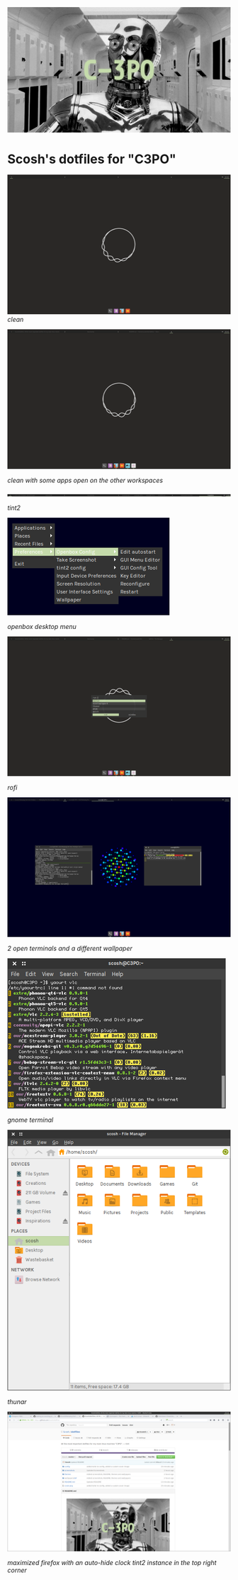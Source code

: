 ![C-3PO](https://github.com/Scosh/dotfiles/blob/master/cover.png)

# Scosh's dotfiles for "C3PO"
![1](https://github.com/Scosh/dotfiles/blob/master/screenshots/clean-startup.png)
*clean*


![2](https://github.com/Scosh/dotfiles/blob/master/screenshots/clean-busy.png)

*clean with some apps open on the other workspaces*


![3](https://github.com/Scosh/dotfiles/blob/master/screenshots/tint2.png)

*tint2*


![4](https://github.com/Scosh/dotfiles/blob/master/screenshots/openbox-menu.png)

*openbox desktop menu*


![5](https://github.com/Scosh/dotfiles/blob/master/screenshots/rofi.png)

*rofi*

![6.1](https://github.com/Scosh/dotfiles/blob/master/screenshots/terminals.png)

*2 open terminals and a different wallpaper*

![6.2](https://github.com/Scosh/dotfiles/blob/master/screenshots/gnome-terminal.png)

*gnome terminal*


![7](https://github.com/Scosh/dotfiles/blob/master/screenshots/thunar.png)

*thunar*


![8](https://github.com/Scosh/dotfiles/blob/master/screenshots/fullscreen-firefox.png)

*maximized firefox with an auto-hide clock tint2 instance in the top right corner*
